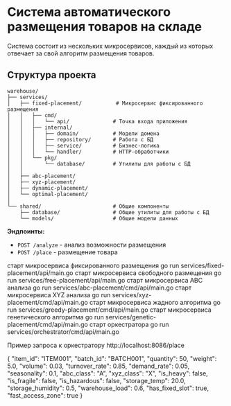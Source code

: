 # Система автоматического размещения товаров на складе

Система состоит из нескольких микросервисов, каждый из которых отвечает за свой алгоритм размещения товаров.

## Структура проекта

```
warehouse/
├── services/
│   ├── fixed-placement/           # Микросервис фиксированного размещения
│   │   ├── cmd/
│   │   │   └── api/              # Точка входа приложения
│   │   ├── internal/
│   │   │   ├── domain/           # Модели домена
│   │   │   ├── repository/       # Работа с БД
│   │   │   ├── service/          # Бизнес-логика
│   │   │   └── handler/          # HTTP-обработчики
│   │   └── pkg/
│   │       └── database/         # Утилиты для работы с БД
│   │
│   ├── abc-placement/            
│   ├── xyz-placement/            
│   ├── dynamic-placement/     
│   └── optimal-placement/      
│
└── shared/                       # Общие компоненты
    ├── database/                 # Общие утилиты для работы с БД
    └── models/                   # Общие модели данных
```

**Эндпоинты:**
- `POST /analyze` - анализ возможности размещения
- `POST /place` - размещение товара

старт микросервиса фиксированного размещения 
go run services/fixed-placement/api/main.go
старт микросервиса свободного размещения 
go run services/free-placement/api/main.go
старт микросервиса ABC анализа
go run services/abc-placement/cmd/api/main.go
старт микросервиса XYZ анализа
go run services/xyz-placement/cmd/api/main.go
старт микросервиса жадного алгоритма
go run services/greedy-placement/cmd/api/main.go
старт микросервиса генетического алгоритма
go run services/genetic-placement/cmd/api/main.go
старт оркестратора
go run services/orchestrator/cmd/api/main.go

Пример запроса к оркестратору
http://localhost:8086/place

{
    "item_id": "ITEM001", "batch_id": "BATCH001", "quantity": 50, "weight": 5.0, "volume": 0.03, "turnover_rate": 0.85, "demand_rate": 0.05, "seasonality": 0.1, "abc_class": "A", "xyz_class": "X", "is_heavy": false, "is_fragile": false, "is_hazardous": false, "storage_temp": 20.0, "storage_humidity": 0.5, "warehouse_load": 0.6, "has_fixed_slot": true, "fast_access_zone": true
}